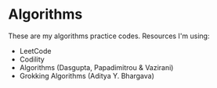 # Algorithms

These are my algorithms practice codes. Resources I'm using:

- LeetCode
- Codility
- Algorithms (Dasgupta, Papadimitrou & Vazirani)
- Grokking Algorithms (Aditya Y. Bhargava)